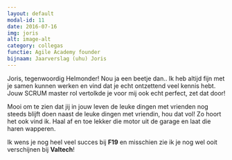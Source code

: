 ```yaml
---
layout: default
modal-id: 11
date: 2016-07-16
img: joris
alt: image-alt
category: collegas
functie: Agile Academy founder
bijnaam: Jaarverslag (uhu) Joris
---
```


Joris, tegenwoordig Helmonder! Nou ja een beetje dan..
Ik heb altijd fijn met je samen kunnen werken en vind dat je echt ontzettend veel kennis hebt.
Jouw SCRUM master rol vertolkde je voor mij ook echt perfect, zet dat door!  

Mooi om te zien dat jij in jouw leven de leuke dingen met vrienden nog steeds blijft doen naast de leuke dingen met vriendin, hou dat vol! Zo hoort het ook vind ik.
Haal af en toe lekker die motor uit de garage en laat die haren wapperen.  

Ik wens je nog heel veel succes bij **F19** en misschien zie ik je nog wel ooit verschijnen bij **Valtech**!


